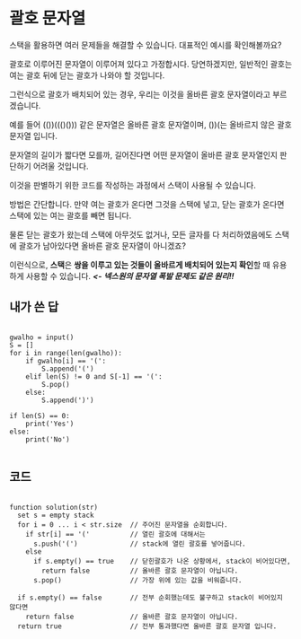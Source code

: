 괄호 문자열
=====
스택을 활용하면 여러 문제들을 해결할 수 있습니다. 대표적인 예시를 확인해볼까요?  

괄호로 이루어진 문자열이 이루어져 있다고 가정합시다. 당연하겠지만, 일반적인 괄호는 여는 괄호 뒤에 닫는 괄호가 나와야 할 것입니다.   

그런식으로 괄호가 배치되어 있는 경우, 우리는 이것을 올바른 괄호 문자열이라고 부르겠습니다.  

예를 들어 (())((()())) 같은 문자열은 올바른 괄호 문자열이며, ())(는 올바르지 않은 괄호 문자열 입니다.  

문자열의 길이가 짧다면 모를까, 길어진다면 어떤 문자열이 올바른 괄호 문자열인지 판단하기 어려울 것입니다.  

이것을 판별하기 위한 코드를 작성하는 과정에서 스택이 사용될 수 있습니다.  

방법은 간단합니다. 만약 여는 괄호가 온다면 그것을 스택에 넣고, 닫는 괄호가 온다면 스택에 있는 여는 괄호를 빼면 됩니다.   

물론 닫는 괄호가 왔는데 스택에 아무것도 없거나, 모든 글자를 다 처리하였음에도 스택에 괄호가 남아있다면 올바른 괄호 문자열이 아니겠죠?  

이런식으로, **스택**은 **쌍을 이루고 있는 것들이 올바르게 배치되어 있는지 확인**할 때 유용하게 사용할 수 있습니다. ***<- 넥스원의 문자열 폭발 문제도 같은 원리!!*** 

내가 쓴 답
--
<pre>
  <code>
gwalho = input()
S = []
for i in range(len(gwalho)):
    if gwalho[i] == '(':
        S.append('(')
    elif len(S) != 0 and S[-1] == '(':
        S.pop()
    else:
        S.append(')')
    
if len(S) == 0:
    print('Yes')
else:
    print('No')
  </code>
</pre>

코드
-------
<pre>
  <code>
function solution(str)
  set s = empty stack
  for i = 0 ... i < str.size  // 주어진 문자열을 순회합니다.
    if str[i] == '('          // 열린 괄호에 대해서는
      s.push('(')             // stack에 열린 괄호를 넣어줍니다.
    else
      if s.empty() == true    // 닫힌괄호가 나온 상황에서, stack이 비어있다면,
        return false          // 올바른 괄호 문자열이 아닙니다.
      s.pop()                 // 가장 위에 있는 값을 비워줍니다.

  if s.empty() == false       // 전부 순회했는데도 불구하고 stack이 비어있지 않다면
    return false              // 올바른 괄호 문자열이 아닙니다.
  return true                 // 전부 통과했다면 올바른 괄호 문자열 입니다.
    
  </code>
</pre>
